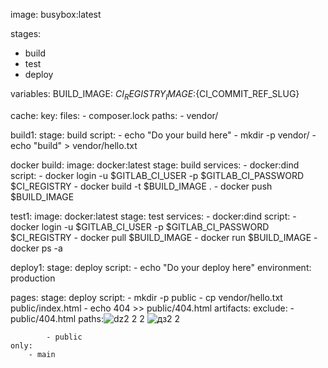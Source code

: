 image: busybox:latest

stages:
  - build
  - test
  - deploy

variables:
    BUILD_IMAGE: $CI_REGISTRY_IMAGE:${CI_COMMIT_REF_SLUG}

cache:
    key:
        files:
            - composer.lock
    paths:
        - vendor/

build1:
    stage: build
    script:
        - echo "Do your build here"
        - mkdir -p vendor/
        - echo "build" > vendor/hello.txt

docker build:
    image: docker:latest
    stage: build
    services:
        - docker:dind
    script:
        - docker login -u $GITLAB_CI_USER -p $GITLAB_CI_PASSWORD $CI_REGISTRY
        - docker build -t $BUILD_IMAGE .
        - docker push $BUILD_IMAGE

test1:
    image: docker:latest
    stage: test
    services:
        - docker:dind
    script:
        - docker login -u $GITLAB_CI_USER -p $GITLAB_CI_PASSWORD $CI_REGISTRY
        - docker pull $BUILD_IMAGE
        - docker run $BUILD_IMAGE
        - docker ps -a

deploy1:
    stage: deploy
    script:
        - echo "Do your deploy here"
    environment: production

pages:
    stage: deploy
    script:
        - mkdir -p public
        - cp vendor/hello.txt public/index.html
        - echo 404 >> public/404.html
    artifacts:
        exclude:
            - public/404.html
        paths:![dz2 2 2](https://github.com/LeraPolovinkina1111/dzcicd/assets/118594531/14c09c17-2a89-48c3-be02-e08426f1b6ce)
![дз2 2](https://github.com/LeraPolovinkina1111/dzcicd/assets/118594531/299564a5-a57f-4b1b-9a7f-7922282a7ee9)

            - public
    only:
        - main

